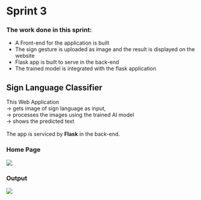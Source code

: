 
<h1>Sprint 3</h1>

<h3> The work done in this sprint: </h3>
<ul>
<li> A Front-end for the application is built </li>
<li> The sign gesture is uploaded as image and the result is displayed on the website </li>
<li> Flask app is built to serve in the back-end </li>
<li> The trained model is integrated with the flask application </li>
</ul>

<h2>Sign Language Classifier</h2>


This Web Application <br>
 -> gets image of sign language as input, <br>
 -> processes the images using the trained AI model <br>
 -> shows the predicted text <br>
 <br>
 The app is serviced by <b>Flask</b> in the back-end.
 
 <h3>Home Page</h3>
 <img src="/uploads/homepage.png">
 
 <h3> Output </h3>
<img src="/uploads/output.png">
